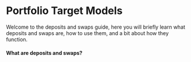 # Portfolio Target Models

Welcome to the deposits and swaps guide, here you will briefly learn what deposits and swaps are, how to use them, 
and a bit about how they function.

#### What are deposits and swaps?



